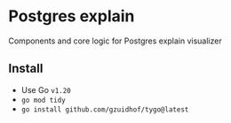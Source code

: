 # Postgres explain

Components and core logic for Postgres explain visualizer

## Install

- Use Go `v1.20`
- `go mod tidy`
- `go install github.com/gzuidhof/tygo@latest`

